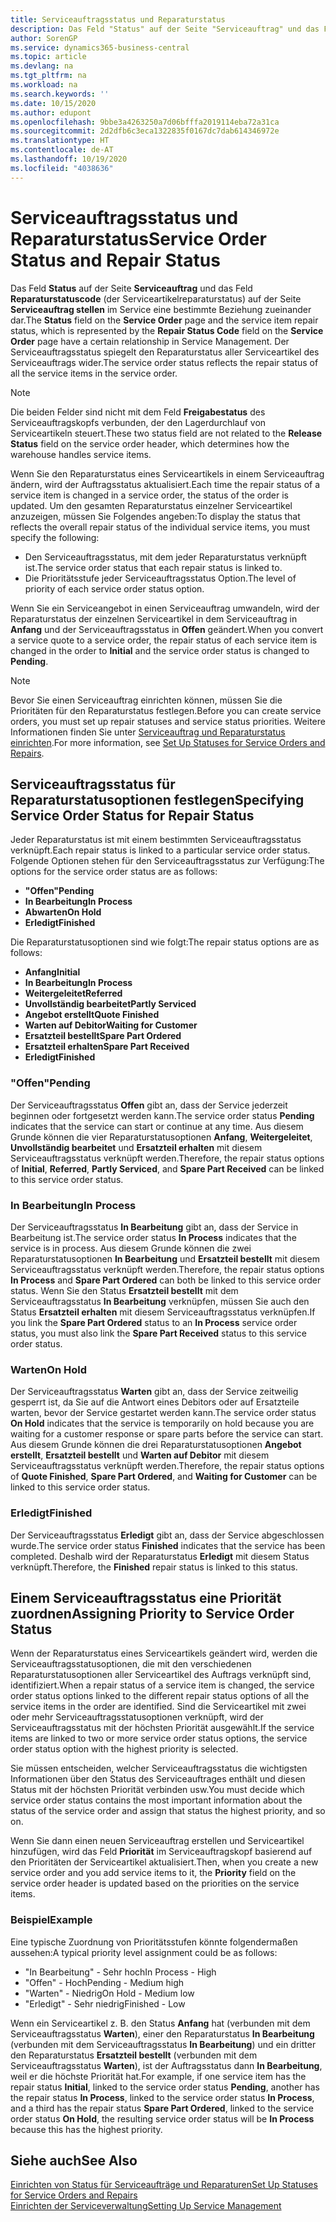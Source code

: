 ```yaml
---
title: Serviceauftragsstatus und Reparaturstatus
description: Das Feld "Status" auf der Seite "Serviceauftrag" und das Feld "Reparaturstatuscode" (der Serviceartikelreparaturstatus) auf der Seite "Serviceauftrag stellen" im Service eine bestimmte Beziehung zueinander dar. Der Serviceauftragsstatus spiegelt den Reparaturstatus aller Serviceartikel des Serviceauftrags wider.
author: SorenGP
ms.service: dynamics365-business-central
ms.topic: article
ms.devlang: na
ms.tgt_pltfrm: na
ms.workload: na
ms.search.keywords: ''
ms.date: 10/15/2020
ms.author: edupont
ms.openlocfilehash: 9bbe3a4263250a7d06bfffa2019114eba72a31ca
ms.sourcegitcommit: 2d2dfb6c3eca1322835f0167dc7dab614346972e
ms.translationtype: HT
ms.contentlocale: de-AT
ms.lasthandoff: 10/19/2020
ms.locfileid: "4038636"
---
```

# <a name="service-order-status-and-repair-status"></a><span data-ttu-id="839ff-104">Serviceauftragsstatus und Reparaturstatus</span><span class="sxs-lookup"><span data-stu-id="839ff-104">Service Order Status and Repair Status</span></span>

<span data-ttu-id="839ff-105">Das Feld **Status** auf der Seite **Serviceauftrag** und das Feld **Reparaturstatuscode** (der Serviceartikelreparaturstatus) auf der Seite **Serviceauftrag stellen** im Service eine bestimmte Beziehung zueinander dar.</span><span class="sxs-lookup"><span data-stu-id="839ff-105">The **Status** field on the **Service Order** page and the service item repair status, which is represented by the **Repair Status Code** field on the **Service Order** page have a certain relationship in Service Management.</span></span> <span data-ttu-id="839ff-106">Der Serviceauftragsstatus spiegelt den Reparaturstatus aller Serviceartikel des Serviceauftrags wider.</span><span class="sxs-lookup"><span data-stu-id="839ff-106">The service order status reflects the repair status of all the service items in the service order.</span></span>  

> [!NOTE]  
> <span data-ttu-id="839ff-107">Die beiden Felder sind nicht mit dem Feld **Freigabestatus** des Serviceauftragskopfs verbunden, der den Lagerdurchlauf von Serviceartikeln steuert.</span><span class="sxs-lookup"><span data-stu-id="839ff-107">These two status field are not related to the **Release Status** field on the service order header, which determines how the warehouse handles service items.</span></span>  

<span data-ttu-id="839ff-108">Wenn Sie den Reparaturstatus eines Serviceartikels in einem Serviceauftrag ändern, wird der Auftragsstatus aktualisiert.</span><span class="sxs-lookup"><span data-stu-id="839ff-108">Each time the repair status of a service item is changed in a service order, the status of the order is updated.</span></span> <span data-ttu-id="839ff-109">Um den gesamten Reparaturstatus einzelner Serviceartikel anzuzeigen, müssen Sie Folgendes angeben:</span><span class="sxs-lookup"><span data-stu-id="839ff-109">To display the status that reflects the overall repair status of the individual service items, you must specify the following:</span></span>  

* <span data-ttu-id="839ff-110">Den Serviceauftragsstatus, mit dem jeder Reparaturstatus verknüpft ist.</span><span class="sxs-lookup"><span data-stu-id="839ff-110">The service order status that each repair status is linked to.</span></span>  
* <span data-ttu-id="839ff-111">Die Prioritätsstufe jeder Serviceauftragsstatus Option.</span><span class="sxs-lookup"><span data-stu-id="839ff-111">The level of priority of each service order status option.</span></span>  

<span data-ttu-id="839ff-112">Wenn Sie ein Serviceangebot in einen Serviceauftrag umwandeln, wird der Reparaturstatus der einzelnen Serviceartikel in dem Serviceauftrag in **Anfang** und der Serviceauftragsstatus in **Offen** geändert.</span><span class="sxs-lookup"><span data-stu-id="839ff-112">When you convert a service quote to a service order, the repair status of each service item is changed in the order to **Initial** and the service order status is changed to **Pending**.</span></span>  

> [!NOTE]
> <span data-ttu-id="839ff-113">Bevor Sie einen Serviceauftrag einrichten können, müssen Sie die Prioritäten für den Reparaturstatus festlegen.</span><span class="sxs-lookup"><span data-stu-id="839ff-113">Before you can create service orders, you must set up repair statuses and service status priorities.</span></span> <span data-ttu-id="839ff-114">Weitere Informationen finden Sie unter [Serviceauftrag und Reparaturstatus einrichten](service-order-repair-status.md).</span><span class="sxs-lookup"><span data-stu-id="839ff-114">For more information, see [Set Up Statuses for Service Orders and Repairs](service-order-repair-status.md).</span></span>

## <a name="specifying-service-order-status-for-repair-status"></a><span data-ttu-id="839ff-115">Serviceauftragsstatus für Reparaturstatusoptionen festlegen</span><span class="sxs-lookup"><span data-stu-id="839ff-115">Specifying Service Order Status for Repair Status</span></span>

<span data-ttu-id="839ff-116">Jeder Reparaturstatus ist mit einem bestimmten Serviceauftragsstatus verknüpft.</span><span class="sxs-lookup"><span data-stu-id="839ff-116">Each repair status is linked to a particular service order status.</span></span> <span data-ttu-id="839ff-117">Folgende Optionen stehen für den Serviceauftragsstatus zur Verfügung:</span><span class="sxs-lookup"><span data-stu-id="839ff-117">The options for the service order status are as follows:</span></span>

* <span data-ttu-id="839ff-118">**"Offen"**</span><span class="sxs-lookup"><span data-stu-id="839ff-118">**Pending**</span></span>
* <span data-ttu-id="839ff-119">**In Bearbeitung**</span><span class="sxs-lookup"><span data-stu-id="839ff-119">**In Process**</span></span>
* <span data-ttu-id="839ff-120">**Abwarten**</span><span class="sxs-lookup"><span data-stu-id="839ff-120">**On Hold**</span></span>
* <span data-ttu-id="839ff-121">**Erledigt**</span><span class="sxs-lookup"><span data-stu-id="839ff-121">**Finished**</span></span>

<span data-ttu-id="839ff-122">Die Reparaturstatusoptionen sind wie folgt:</span><span class="sxs-lookup"><span data-stu-id="839ff-122">The repair status options are as follows:</span></span>

* <span data-ttu-id="839ff-123">**Anfang**</span><span class="sxs-lookup"><span data-stu-id="839ff-123">**Initial**</span></span>
* <span data-ttu-id="839ff-124">**In Bearbeitung**</span><span class="sxs-lookup"><span data-stu-id="839ff-124">**In Process**</span></span>
* <span data-ttu-id="839ff-125">**Weitergeleitet**</span><span class="sxs-lookup"><span data-stu-id="839ff-125">**Referred**</span></span>
* <span data-ttu-id="839ff-126">**Unvollständig bearbeitet**</span><span class="sxs-lookup"><span data-stu-id="839ff-126">**Partly Serviced**</span></span>
* <span data-ttu-id="839ff-127">**Angebot erstellt**</span><span class="sxs-lookup"><span data-stu-id="839ff-127">**Quote Finished**</span></span>
* <span data-ttu-id="839ff-128">**Warten auf Debitor**</span><span class="sxs-lookup"><span data-stu-id="839ff-128">**Waiting for Customer**</span></span>
* <span data-ttu-id="839ff-129">**Ersatzteil bestellt**</span><span class="sxs-lookup"><span data-stu-id="839ff-129">**Spare Part Ordered**</span></span>
* <span data-ttu-id="839ff-130">**Ersatzteil erhalten**</span><span class="sxs-lookup"><span data-stu-id="839ff-130">**Spare Part Received**</span></span>
* <span data-ttu-id="839ff-131">**Erledigt**</span><span class="sxs-lookup"><span data-stu-id="839ff-131">**Finished**</span></span>  

### <a name="pending"></a><span data-ttu-id="839ff-132">"Offen"</span><span class="sxs-lookup"><span data-stu-id="839ff-132">Pending</span></span>

<span data-ttu-id="839ff-133">Der Serviceauftragsstatus **Offen** gibt an, dass der Service jederzeit beginnen oder fortgesetzt werden kann.</span><span class="sxs-lookup"><span data-stu-id="839ff-133">The service order status **Pending** indicates that the service can start or continue at any time.</span></span> <span data-ttu-id="839ff-134">Aus diesem Grunde können die vier Reparaturstatusoptionen **Anfang**, **Weitergeleitet**, **Unvollständig bearbeitet** und **Ersatzteil erhalten** mit diesem Serviceauftragsstatus verknüpft werden.</span><span class="sxs-lookup"><span data-stu-id="839ff-134">Therefore, the repair status options of **Initial**, **Referred**, **Partly Serviced**, and **Spare Part Received** can be linked to this service order status.</span></span>  

### <a name="in-process"></a><span data-ttu-id="839ff-135">In Bearbeitung</span><span class="sxs-lookup"><span data-stu-id="839ff-135">In Process</span></span>

<span data-ttu-id="839ff-136">Der Serviceauftragsstatus **In Bearbeitung** gibt an, dass der Service in Bearbeitung ist.</span><span class="sxs-lookup"><span data-stu-id="839ff-136">The service order status **In Process** indicates that the service is in process.</span></span> <span data-ttu-id="839ff-137">Aus diesem Grunde können die zwei Reparaturstatusoptionen **In Bearbeitung** und **Ersatzteil bestellt** mit diesem Serviceauftragsstatus verknüpft werden.</span><span class="sxs-lookup"><span data-stu-id="839ff-137">Therefore, the repair status options **In Process** and **Spare Part Ordered** can both be linked to this service order status.</span></span> <span data-ttu-id="839ff-138">Wenn Sie den Status **Ersatzteil bestellt** mit dem Serviceauftragsstatus **In Bearbeitung** verknüpfen, müssen Sie auch den Status **Ersatzteil erhalten** mit diesem Serviceauftragsstatus verknüpfen.</span><span class="sxs-lookup"><span data-stu-id="839ff-138">If you link the **Spare Part Ordered** status to an **In Process** service order status, you must also link the **Spare Part Received** status to this service order status.</span></span>  

### <a name="on-hold"></a><span data-ttu-id="839ff-139">Warten</span><span class="sxs-lookup"><span data-stu-id="839ff-139">On Hold</span></span>

<span data-ttu-id="839ff-140">Der Serviceauftragsstatus **Warten** gibt an, dass der Service zeitweilig gesperrt ist, da Sie auf die Antwort eines Debitors oder auf Ersatzteile warten, bevor der Service gestartet werden kann.</span><span class="sxs-lookup"><span data-stu-id="839ff-140">The service order status **On Hold** indicates that the service is temporarily on hold because you are waiting for a customer response or spare parts before the service can start.</span></span> <span data-ttu-id="839ff-141">Aus diesem Grunde können die drei Reparaturstatusoptionen **Angebot erstellt**, **Ersatzteil bestellt** und **Warten auf Debitor** mit diesem Serviceauftragsstatus verknüpft werden.</span><span class="sxs-lookup"><span data-stu-id="839ff-141">Therefore, the repair status options of **Quote Finished**, **Spare Part Ordered**, and **Waiting for Customer** can be linked to this service order status.</span></span>  

### <a name="finished"></a><span data-ttu-id="839ff-142">Erledigt</span><span class="sxs-lookup"><span data-stu-id="839ff-142">Finished</span></span>

<span data-ttu-id="839ff-143">Der Serviceauftragsstatus **Erledigt** gibt an, dass der Service abgeschlossen wurde.</span><span class="sxs-lookup"><span data-stu-id="839ff-143">The service order status **Finished** indicates that the service has been completed.</span></span> <span data-ttu-id="839ff-144">Deshalb wird der Reparaturstatus **Erledigt** mit diesem Status verknüpft.</span><span class="sxs-lookup"><span data-stu-id="839ff-144">Therefore, the **Finished** repair status is linked to this status.</span></span>  

## <a name="assigning-priority-to-service-order-status"></a><span data-ttu-id="839ff-145">Einem Serviceauftragsstatus eine Priorität zuordnen</span><span class="sxs-lookup"><span data-stu-id="839ff-145">Assigning Priority to Service Order Status</span></span>

<span data-ttu-id="839ff-146">Wenn der Reparaturstatus eines Serviceartikels geändert wird, werden die Serviceauftragsstatusoptionen, die mit den verschiedenen Reparaturstatusoptionen aller Serviceartikel des Auftrags verknüpft sind, identifiziert.</span><span class="sxs-lookup"><span data-stu-id="839ff-146">When a repair status of a service item is changed, the service order status options linked to the different repair status options of all the service items in the order are identified.</span></span> <span data-ttu-id="839ff-147">Sind die Serviceartikel mit zwei oder mehr Serviceauftragsstatusoptionen verknüpft, wird der Serviceauftragsstatus mit der höchsten Priorität ausgewählt.</span><span class="sxs-lookup"><span data-stu-id="839ff-147">If the service items are linked to two or more service order status options, the service order status option with the highest priority is selected.</span></span>  

<span data-ttu-id="839ff-148">Sie müssen entscheiden, welcher Serviceauftragsstatus die wichtigsten Informationen über den Status des Serviceauftrages enthält und diesen Status mit der höchsten Priorität verbinden usw.</span><span class="sxs-lookup"><span data-stu-id="839ff-148">You must decide which service order status contains the most important information about the status of the service order and assign that status the highest priority, and so on.</span></span>  

<span data-ttu-id="839ff-149">Wenn Sie dann einen neuen Serviceauftrag erstellen und Serviceartikel hinzufügen, wird das Feld **Priorität** im Serviceauftragskopf basierend auf den Prioritäten der Serviceartikel aktualisiert.</span><span class="sxs-lookup"><span data-stu-id="839ff-149">Then, when you create a new service order and you add service items to it, the **Priority** field on the service order header is updated based on the priorities on the service items.</span></span>  

### <a name="example"></a><span data-ttu-id="839ff-150">Beispiel</span><span class="sxs-lookup"><span data-stu-id="839ff-150">Example</span></span>

<span data-ttu-id="839ff-151">Eine typische Zuordnung von Prioritätsstufen könnte folgendermaßen aussehen:</span><span class="sxs-lookup"><span data-stu-id="839ff-151">A typical priority level assignment could be as follows:</span></span>  

* <span data-ttu-id="839ff-152">"In Bearbeitung" - Sehr hoch</span><span class="sxs-lookup"><span data-stu-id="839ff-152">In Process - High</span></span>  
* <span data-ttu-id="839ff-153">"Offen" - Hoch</span><span class="sxs-lookup"><span data-stu-id="839ff-153">Pending - Medium high</span></span>  
* <span data-ttu-id="839ff-154">"Warten" - Niedrig</span><span class="sxs-lookup"><span data-stu-id="839ff-154">On Hold - Medium low</span></span>  
* <span data-ttu-id="839ff-155">"Erledigt" - Sehr niedrig</span><span class="sxs-lookup"><span data-stu-id="839ff-155">Finished - Low</span></span>  

<span data-ttu-id="839ff-156">Wenn ein Serviceartikel z. B. den Status **Anfang** hat (verbunden mit dem Serviceauftragsstatus **Warten**), einer den Reparaturstatus **In Bearbeitung** (verbunden mit dem Serviceauftragsstatus **In Bearbeitung**) und ein dritter den Reparaturstatus **Ersatzteil bestellt** (verbunden mit dem Serviceauftragsstatus **Warten**), ist der Auftragsstatus dann **In Bearbeitung**, weil er die höchste Priorität hat.</span><span class="sxs-lookup"><span data-stu-id="839ff-156">For example, if one service item has the repair status **Initial**, linked to the service order status **Pending**, another has the repair status **In Process**, linked to the service order status **In Process**, and a third has the repair status **Spare Part Ordered**, linked to the service order status **On Hold**, the resulting service order status will be **In Process** because this has the highest priority.</span></span>  

## <a name="see-also"></a><span data-ttu-id="839ff-157">Siehe auch</span><span class="sxs-lookup"><span data-stu-id="839ff-157">See Also</span></span>

[<span data-ttu-id="839ff-158">Einrichten von Status für Serviceaufträge und Reparaturen</span><span class="sxs-lookup"><span data-stu-id="839ff-158">Set Up Statuses for Service Orders and Repairs</span></span>](service-order-repair-status.md)  
[<span data-ttu-id="839ff-159">Einrichten der Serviceverwaltung</span><span class="sxs-lookup"><span data-stu-id="839ff-159">Setting Up Service Management</span></span>](service-setup-service.md)  
